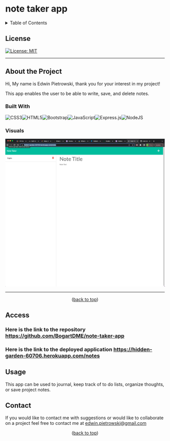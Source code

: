 # note taker app
  <a id="readme-top"></a>
  
  
  <details close> 
  <summary> Table of Contents</summary><br/>
  
  - [Title](#title)
  - [License](#license)
  - [About the Project](#about-the-Project)
    - [Built With](#built-with)
    - [Visuals](#visuals)
  - [Access](#access)
  - [Usage](#usage)
  - [Contact](#contact)

  

  </details>

  ## License
  
  [![License: MIT](https://img.shields.io/badge/License-MIT-yellow.svg)](https://opensource.org/licenses/MIT)
    
  

---

## About the Project

  Hi, My name is Edwin Pietrowski, thank you for your interest in my project!

  This app enables the user to be able to write, save, and delete notes.

  ### Built With 

  ![CSS3](https://img.shields.io/badge/css3-%231572B6.svg?style=for-the-badge&logo=css3&logoColor=white)![HTML5](https://img.shields.io/badge/html5-%23E34F26.svg?style=for-the-badge&logo=html5&logoColor=white)![Bootstrap](https://img.shields.io/badge/bootstrap-%23563D7C.svg?style=for-the-badge&logo=bootstrap&logoColor=white)![JavaScript](https://img.shields.io/badge/javascript-%23323330.svg?style=for-the-badge&logo=javascript&logoColor=%23F7DF1E)![Express.js](https://img.shields.io/badge/Express.js-404D59?style=for-the-badge)![NodeJS](https://img.shields.io/badge/node.js-6DA55F?style=for-the-badge&logo=node.js&logoColor=white)

    
  ### Visuals
  
  
  ![Alt full site image](./assets/images/Screen%20Shot%202023-01-19%20at%202.39.24%20PM.png)




---

<p align="middle">(<a href="#readme-top">back to top</a>)</p>


## Access

  ### Here is the link to the repository https://github.com/BogartDME/note-taker-app


  ### Here is the link to the deployed application https://hidden-garden-60706.herokuapp.com/notes
  










## Usage

  This app can be used to journal, keep track of to do lists, organize thoughts, or save project notes.








  




## Contact

  If you would like to contact me with suggestions or would like to collaborate on a project feel free to contact me at edwin.pietrowski@gmail.com






  <p align="middle">(<a href="#readme-top">back to top</a>)</p>

